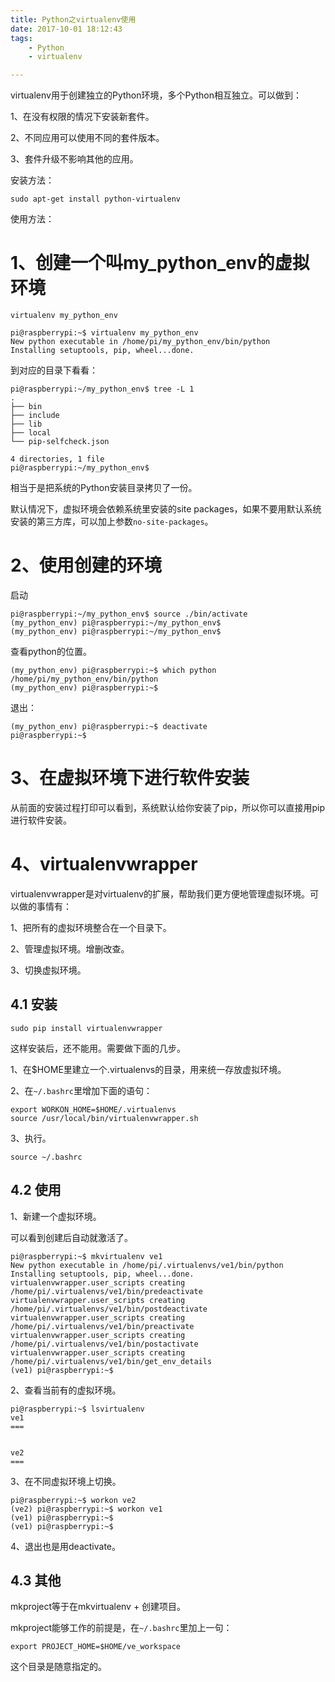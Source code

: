 ```yaml
---
title: Python之virtualenv使用
date: 2017-10-01 18:12:43
tags:
	- Python
	- virtualenv

---
```




virtualenv用于创建独立的Python环境，多个Python相互独立。可以做到：

1、在没有权限的情况下安装新套件。

2、不同应用可以使用不同的套件版本。

3、套件升级不影响其他的应用。

安装方法：

```
sudo apt-get install python-virtualenv
```

使用方法：

# 1、创建一个叫my_python_env的虚拟环境

`virtualenv my_python_env`

```
pi@raspberrypi:~$ virtualenv my_python_env
New python executable in /home/pi/my_python_env/bin/python
Installing setuptools, pip, wheel...done.
```

到对应的目录下看看：

```
pi@raspberrypi:~/my_python_env$ tree -L 1
.
├── bin
├── include
├── lib
├── local
└── pip-selfcheck.json

4 directories, 1 file
pi@raspberrypi:~/my_python_env$ 
```

相当于是把系统的Python安装目录拷贝了一份。



默认情况下，虚拟环境会依赖系统里安装的site packages，如果不要用默认系统安装的第三方库，可以加上参数`no-site-packages`。

# 2、使用创建的环境

启动

```
pi@raspberrypi:~/my_python_env$ source ./bin/activate
(my_python_env) pi@raspberrypi:~/my_python_env$ 
(my_python_env) pi@raspberrypi:~/my_python_env$ 
```

查看python的位置。

```
(my_python_env) pi@raspberrypi:~$ which python
/home/pi/my_python_env/bin/python
(my_python_env) pi@raspberrypi:~$ 
```

退出：

```
(my_python_env) pi@raspberrypi:~$ deactivate 
pi@raspberrypi:~$ 
```

# 3、在虚拟环境下进行软件安装

从前面的安装过程打印可以看到，系统默认给你安装了pip，所以你可以直接用pip进行软件安装。



# 4、virtualenvwrapper

virtualenvwrapper是对virtualenv的扩展，帮助我们更方便地管理虚拟环境。可以做的事情有：

1、把所有的虚拟环境整合在一个目录下。

2、管理虚拟环境。增删改查。

3、切换虚拟环境。

## 4.1 安装

```
sudo pip install virtualenvwrapper
```

这样安装后，还不能用。需要做下面的几步。

1、在$HOME里建立一个.virtualenvs的目录，用来统一存放虚拟环境。

2、在`~/.bashrc`里增加下面的语句：

```
export WORKON_HOME=$HOME/.virtualenvs
source /usr/local/bin/virtualenvwrapper.sh
```

3、执行。

```
source ~/.bashrc
```

## 4.2 使用

1、新建一个虚拟环境。

可以看到创建后自动就激活了。

```
pi@raspberrypi:~$ mkvirtualenv ve1
New python executable in /home/pi/.virtualenvs/ve1/bin/python
Installing setuptools, pip, wheel...done.
virtualenvwrapper.user_scripts creating /home/pi/.virtualenvs/ve1/bin/predeactivate
virtualenvwrapper.user_scripts creating /home/pi/.virtualenvs/ve1/bin/postdeactivate
virtualenvwrapper.user_scripts creating /home/pi/.virtualenvs/ve1/bin/preactivate
virtualenvwrapper.user_scripts creating /home/pi/.virtualenvs/ve1/bin/postactivate
virtualenvwrapper.user_scripts creating /home/pi/.virtualenvs/ve1/bin/get_env_details
(ve1) pi@raspberrypi:~$ 
```

2、查看当前有的虚拟环境。

```
pi@raspberrypi:~$ lsvirtualenv 
ve1
===


ve2
===
```

3、在不同虚拟环境上切换。

```
pi@raspberrypi:~$ workon ve2
(ve2) pi@raspberrypi:~$ workon ve1
(ve1) pi@raspberrypi:~$ 
(ve1) pi@raspberrypi:~$ 
```

4、退出也是用deactivate。



## 4.3 其他

mkproject等于在mkvirtualenv + 创建项目。

mkproject能够工作的前提是，在`~/.bashrc`里加上一句：

```
export PROJECT_HOME=$HOME/ve_workspace
```

这个目录是随意指定的。